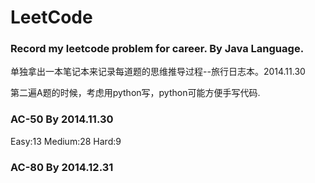 LeetCode
========

### Record my leetcode problem for career. By Java Language.

单独拿出一本笔记本来记录每道题的思维推导过程--旅行日志本。2014.11.30

第二遍A题的时候，考虑用python写，python可能方便手写代码.

### AC-50 By 2014.11.30

Easy:13 Medium:28 Hard:9
### AC-80 By 2014.12.31
